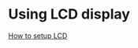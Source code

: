 # Using LCD display 

[How to setup LCD](https://www.circuitbasics.com/raspberry-pi-lcd-set-up-and-programming-in-python/)

